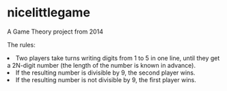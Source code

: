 # nicelittlegame
A Game Theory project from 2014

The rules:
<li>Two players take turns writing digits from 1 to 5 in one line,
until they get a 2N-digit number (the length of the number is known in advance).</li>
<li>If the resulting number is divisible by 9, the second player wins.</li>
<li>If the resulting number is not divisible by 9, the first player wins.</li>
